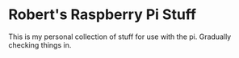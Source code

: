 # Robert's Raspberry Pi Stuff

This is my personal collection of stuff for use with the pi. Gradually checking things in.
